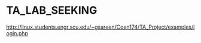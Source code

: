 # TA_LAB_SEEKING

http://linux.students.engr.scu.edu/~gsareen/Coen174/TA_Project/examples/login.php


